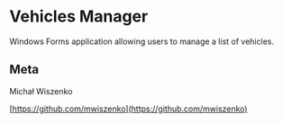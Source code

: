 ﻿# Vehicles Manager

Windows Forms application allowing users to manage a list of vehicles.

## Meta

Michał Wiszenko

[https://github.com/mwiszenko](https://github.com/mwiszenko)